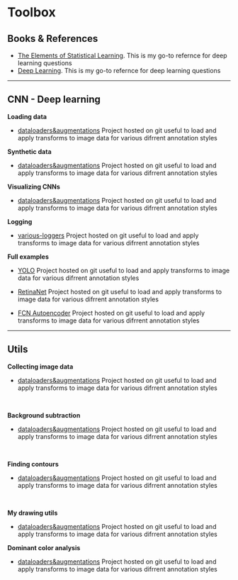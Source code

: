 # Toolbox


## Books & References

- [The Elements of Statistical Learning](https://github.com/). This is my go-to refernce for deep learning questions
- [Deep Learning](https://github.com/). This is my go-to refernce for deep learning questions

---

## CNN - Deep learning

**Loading data**

-  [dataloaders&augmentations](https://github.com/) Project hosted on git useful to load and apply transforms to image data for various difrrent annotation styles

**Synthetic data**

-  [dataloaders&augmentations](https://github.com/) Project hosted on git useful to load and apply transforms to image data for various difrrent annotation styles

**Visualizing CNNs**

-  [dataloaders&augmentations](https://github.com/) Project hosted on git useful to load and apply transforms to image data for various difrrent annotation styles

**Logging**

-  [various-loggers](https://github.com/) Project hosted on git useful to load and apply transforms to image data for various difrrent annotation styles

**Full examples**

- [YOLO](https://github.com/)  Project hosted on git useful to load and apply transforms to image data for various difrrent annotation styles

- [RetinaNet](https://github.com/)  Project hosted on git useful to load and apply transforms to image data for various difrrent annotation styles

- [FCN Autoencoder](https://github.com/)  Project hosted on git useful to load and apply transforms to image data for various difrrent annotation styles


----

## Utils

**Collecting image data**

- [dataloaders&augmentations](https://github.com/) Project hosted on git useful to load and apply transforms to image data for various difrrent annotation styles
<br>

**Background subtraction**

- [dataloaders&augmentations](https://github.com/) Project hosted on git useful to load and apply transforms to image data for various difrrent annotation styles
<br>

**Finding contours**

- [dataloaders&augmentations](https://github.com/) Project hosted on git useful to load and apply transforms to image data for various difrrent annotation styles
<br>

**My drawing utils**

-  [dataloaders&augmentations](https://github.com/) Project hosted on git useful to load and apply transforms to image data for various difrrent annotation styles

**Dominant color analysis**

-  [dataloaders&augmentations](https://github.com/) Project hosted on git useful to load and apply transforms to image data for various difrrent annotation styles

<br>
<br>
